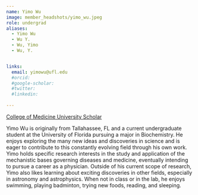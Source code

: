 ```yaml
---
name: Yimo Wu
image: member_headshots/yimo_wu.jpeg
role: undergrad
aliases:
  - Yimo Wu
  - Wu Y.
  - Wu, Yimo
  - Wu, Y.


links:
  email: yimowu@ufl.edu
  #orcid: 
  #google-scholar:
  #twitter: 
  #linkedin: 
  
---
```

[College of Medicine University Scholar](https://universityscholars.med.ufl.edu/)<br>

Yimo Wu is originally from Tallahassee, FL and a current undergraduate student at the University of Florida pursuing a major in Biochemistry. He enjoys exploring the many new ideas and discoveries in science and is eager to contribute to this constantly evolving field through his own work. Yimo holds specific research interests in the study and application of the mechanistic bases governing diseases and medicine, eventually intending to pursue a career as a physician. Outside of his current scope of research, Yimo also likes learning about exciting discoveries in other fields, especially in astronomy and astrophysics. When not in class or in the lab, he enjoys swimming, playing badminton, trying new foods, reading, and sleeping.




